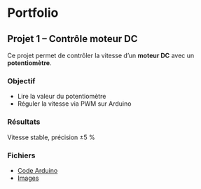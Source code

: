 # Portfolio
## Projet 1 – Contrôle moteur DC

Ce projet permet de contrôler la vitesse d’un **moteur DC** avec un **potentiomètre**.

### Objectif
- Lire la valeur du potentiomètre
- Réguler la vitesse via PWM sur Arduino

### Résultats
Vitesse stable, précision ±5 %

### Fichiers
- [Code Arduino](code/EspC6.ino)
- [Images](images/photoBien)
